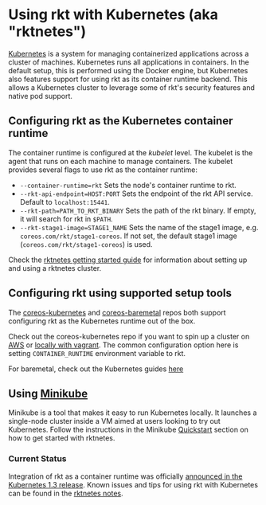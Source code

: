 # Using rkt with Kubernetes (aka "rktnetes")

[Kubernetes](http://kubernetes.io) is a system for managing containerized applications across a cluster of machines.
Kubernetes runs all applications in containers.
In the default setup, this is performed using the Docker engine, but Kubernetes also features support for using rkt as its container runtime backend.
This allows a Kubernetes cluster to leverage some of rkt's security features and native pod support.

## Configuring rkt as the Kubernetes container runtime

The container runtime is configured at the _kubelet_ level.
The kubelet is the agent that runs on each machine to manage containers.
The kubelet provides several flags to use rkt as the container runtime:

- `--container-runtime=rkt` Sets the node's container runtime to rkt.
- `--rkt-api-endpoint=HOST:PORT` Sets the endpoint of the rkt API service. Default to `localhost:15441`.
- `--rkt-path=PATH_TO_RKT_BINARY` Sets the path of the rkt binary. If empty, it will search for rkt in `$PATH`.
- `--rkt-stage1-image=STAGE1_NAME` Sets the name of the stage1 image, e.g. `coreos.com/rkt/stage1-coreos`. If not set, the default stage1 image (`coreos.com/rkt/stage1-coreos`) is used.

Check the [rktnetes getting started guide](http://kubernetes.io/docs/getting-started-guides/rkt/) for information about setting up and using a rktnetes cluster.

## Configuring rkt using supported setup tools
The [coreos-kubernetes](https://github.com/coreos/coreos-kubernetes) and [coreos-baremetal](https://github.com/coreos/coreos-baremetal) repos both support configuring rkt as the Kubernetes runtime out of the box.

Check out the coreos-kubernetes repo if you want to spin up a cluster on [AWS](https://coreos.com/kubernetes/docs/latest/kubernetes-on-aws.html) or [locally with vagrant](https://coreos.com/kubernetes/docs/latest/kubernetes-on-vagrant-single.html). The common configuration option here is setting `CONTAINER_RUNTIME` environment variable to rkt.

For baremetal, check out the Kubernetes guides [here](https://github.com/coreos/coreos-baremetal/blob/master/Documentation/kubernetes.md)

## Using [Minikube](https://github.com/kubernetes/minikube)

Minikube is a tool that makes it easy to run Kubernetes locally. It launches a single-node cluster inside a VM aimed at users looking to try out Kubernetes. Follow the instructions in the Minikube [Quickstart](https://github.com/kubernetes/minikube/blob/master/README.md#quickstart) section on how to get started with rktnetes.

### Current Status

Integration of rkt as a container runtime was officially [announced in the Kubernetes 1.3 release](http://blog.kubernetes.io/2016/07/rktnetes-brings-rkt-container-engine-to-Kubernetes.html).
Known issues and tips for using rkt with Kubernetes can be found in the [rktnetes notes](http://kubernetes.io/docs/getting-started-guides/rkt/notes/).
